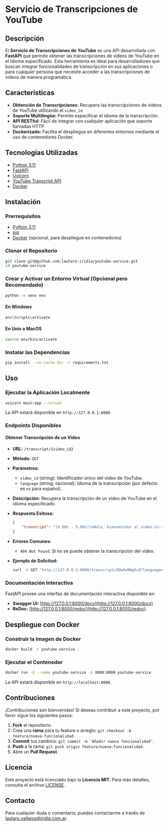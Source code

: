 # Servicio de Transcripciones de YouTube

## Descripción

El **Servicio de Transcripciones de YouTube** es una API desarrollada con **FastAPI** que permite obtener las transcripciones de videos de YouTube en el idioma especificado. Esta herramienta es ideal para desarrolladores que buscan integrar funcionalidades de transcripción en sus aplicaciones o para cualquier persona que necesite acceder a las transcripciones de videos de manera programática.

## Características

- **Obtención de Transcripciones:** Recupera las transcripciones de videos de YouTube utilizando el `video_id`.
- **Soporte Multilingüe:** Permite especificar el idioma de la transcripción.
- **API RESTful:** Fácil de integrar con cualquier aplicación que soporte llamadas HTTP.
- **Dockerizado:** Facilita el despliegue en diferentes entornos mediante el uso de contenedores Docker.

## Tecnologías Utilizadas

- [Python 3.11](https://www.python.org/)
- [FastAPI](https://fastapi.tiangolo.com/)
- [Uvicorn](https://www.uvicorn.org/)
- [YouTube Transcript API](https://github.com/jdepoix/youtube-transcript-api)
- [Docker](https://www.docker.com/)

## Instalación

### Prerrequisitos

- [Python 3.11](https://www.python.org/downloads/)
- [pip](https://pip.pypa.io/en/stable/installation/)
- [Docker](https://www.docker.com/get-started) (opcional, para despliegue en contenedores)

### Clonar el Repositorio

```bash
git clone git@github.com:lautaro-iridia/youtube-service.git
cd youtube-service
```

### Crear y Activar un Entorno Virtual (Opcional pero Recomendado)

```bash
python -m venv env
```

#### En Windows

```bash
env\Scripts\activate
```

#### En Unix o MacOS

```bash
source env/bin/activate
```

### Instalar las Dependencias

```bash
pip install --no-cache-dir -r requirements.txt
```

## Uso

### Ejecutar la Aplicación Localmente

```bash
uvicorn main:app --reload
```

La API estará disponible en `http://127.0.0.1:8000`.

### Endpoints Disponibles

#### Obtener Transcripción de un Video

- **URL:** `/transcript/{video_id}`
- **Método:** `GET`
- **Parámetros:**
  - `video_id` (string): Identificador único del video de YouTube.
  - `language` (string, opcional): Idioma de la transcripción (por defecto es `es` para español).

- **Descripción:**
  Recupera la transcripción de un video de YouTube en el idioma especificado.

- **Respuesta Exitosa:**

  ```json
  {
      "transcript": "[0.00s - 5.00s]\nHola, bienvenidos al video.\n---\n[5.00s - 10.00s]\nHoy vamos a hablar sobre...\n---\n"
  }
  ```

- **Errores Comunes:**
  - `404 Not Found`: Si no se puede obtener la transcripción del video.

- **Ejemplo de Solicitud:**

  ```bash
  curl -X GET "http://127.0.0.1:8000/transcript/dQw4w9WgXcQ?language=en" -H "accept: application/json"
  ```

### Documentación Interactiva

FastAPI provee una interfaz de documentación interactiva disponible en:

- **Swagger UI:** [http://127.0.0.1:8000/docs](http://127.0.0.1:8000/docs)
- **ReDoc:** [http://127.0.0.1:8000/redoc](http://127.0.0.1:8000/redoc)

## Despliegue con Docker

### Construir la Imagen de Docker

```bash
docker build -t youtube-service .
```

### Ejecutar el Contenedor

```bash
docker run -d --name youtube-service -p 8000:8000 youtube-service
```

La API estará disponible en `http://localhost:8000`.

## Contribuciones

¡Contribuciones son bienvenidas! Si deseas contribuir a este proyecto, por favor sigue los siguientes pasos:

1. **Fork** el repositorio.
2. Crea una **rama** para tu feature o arreglo: `git checkout -b feature/nueva-funcionalidad`.
3. **Commit** tus cambios: `git commit -m 'Añadir nueva funcionalidad'`.
4. **Push** a la rama: `git push origin feature/nueva-funcionalidad`.
5. Abre un **Pull Request**.

## Licencia

Este proyecto está licenciado bajo la **Licencia MIT**. Para más detalles, consulta el archivo [LICENSE](LICENSE).

## Contacto

Para cualquier duda o comentario, puedes contactarme a través de [lautaro.vallejos@iridia.com.ar](mailto:lautaro.vallejos@iridia.com.ar).
